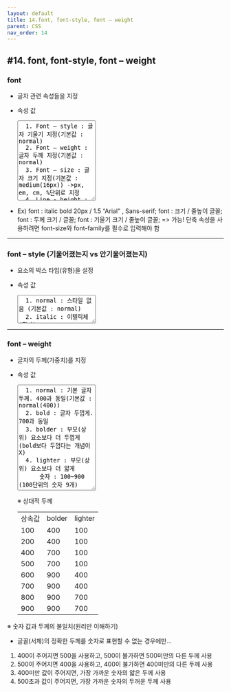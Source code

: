 ```yaml
---
layout: default
title: 14.font, font-style, font – weight
parent: CSS
nav_order: 14
---
```


## #14. font, font-style, font – weight 
###	font
- 글자 관련 속성들을 지정
- 속성 값

    <textarea class="codetext" rows="12" readonly>
    1. Font – style : 글자 기울기 지정(기본값 : normal)
    2. Font – weight : 글자 두께 지정(기본값 : normal)
    3. Font – size : 글자 크기 지정(기본값 : medium(16px)) ->px, em, cm, %단위로 지정
    4. Line - height : 줄 높이(줄 간격) 지정(기본값 : normal(Reset.css 적용시 1))
    5. Font – family : 글꼴(서체) 지정 (기본값 : 운영체제(브라우저)에 따라 달라짐)
    => font : 기울기 두께 크기 / 줄높이 글꼴; 
    / 는 크기과 줄높이의 순서를 명확히 해주기 위해 ‘/’로 구분
    크기, 글꼴은 꼭 있어야 함
    </textarea>
- Ex) font : italic bold 20px / 1.5 “Arial” , Sans-serif;
   font : 크기 / 줄높이 글꼴;
   font : 두께 크기 / 글꼴;
   font : 기울기 크기 / 줄높이 글꼴;
    => 가능! 단축 속성을 사용하려면 font-size와 font-family를 필수로 입력해야 함


<hr>

###	font – style (기울어졌는지 vs 안기울어졌는지)
- 요소의 박스 타입(유형)을 설정
- 속성 값

    <textarea class="codetext" rows="4" readonly>
    1. normal : 스타일 없음 (기본값 : normal)
    2. italic : 이텔릭체(활자)
    3. oblique : 기울어진 글자
    </textarea>

<hr>

###	font – weight 
- 글자의 두께(가중치)를 지정
- 속성 값

    <textarea class="codetext" rows="16" readonly>
    1. normal : 기본 글자 두께. 400과 동일(기본값 : normal(400))
    2. bold : 글자 두껍게. 700과 동일
    3. bolder : 부모(상위) 요소보다 더 두껍게(bold보다 두껍다는 개념이 X)
    4. lighter : 부모(상위) 요소보다 더 얇게
        숫자 : 100~900 (100단위의 숫자 9개)
             Normal과 bold 이외의 두께를 제공하는 글꼴(서체)를 위한 설정
	    100 -> thin(Hairline)
	    200 -> Extra Light(Ultra Light)
        300 -> Light
	    400 -> Normal
	    500 -> Medium
	    600 -> Semi Bold(Demi Bold)
	    700 -> bold
	    800 -> Extra bold(Ultra Bold)
	    900 -> Black(Heavy)
    </textarea>
    ※ 상대적 두께
    <table>
    <tr>
        <td>상속값</td>
        <td>bolder</td>
        <td>lighter</td>
    </tr>
    <tr>
        <td>100</td>
        <td>400</td>
        <td>100</td>
    </tr>
    <tr>
        <td>200</td>
        <td>400</td>
        <td>100</td>
    </tr>
    <tr>
        <td>400</td>
        <td>700</td>
        <td>100</td>
    </tr>
    <tr>
        <td>500</td>
        <td>700</td>
        <td>100</td>
    </tr>
    <tr>
        <td>600</td>
        <td>900</td>
        <td>400</td>
    </tr>
    <tr>
        <td>700</td>
        <td>900</td>
        <td>400</td>
    </tr>
    <tr>
        <td>800</td>
        <td>900</td>
        <td>700</td>
    </tr>
    <tr>
        <td>900</td>
        <td>900</td>
        <td>700</td>
    </tr>
    </table>

※ 숫자 값과 두께의 불일치(원리만 이해하기)
- 글꼴(서체)의 정확한 두께를 숫자로 표현할 수 없는 경우에만…
1. 400이 주어지면 500을 사용하고, 500이 불가하면 500미만의 다른 두께 사용
2. 500이 주어지면 400을 사용하고, 400이 불가하면 400미만의 다른 두께 사용
3. 400미만 값이 주어지면, 가장 가까운 숫자의 얇은 두께 사용
4. 500초과 값이 주어지면, 가장 가까운 숫자의 두꺼운 두께 사용
